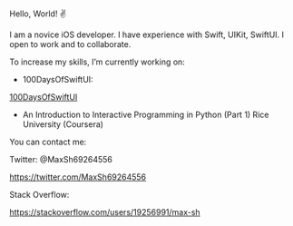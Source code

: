 Hello, World! ✌️

I am a novice iOS developer.
I have experience with Swift, UIKit, SwiftUI. I open to work and to collaborate.

To increase my skills, I’m currently working on: 
* 100DaysOfSwiftUI: 

[100DaysOfSwiftUI](https://github.com/MassiveShu/100DaysOfSwiftUI)

* An Introduction to Interactive Programming in Python (Part 1)
Rice University (Coursera)

You can contact me: 

Twitter: @MaxSh69264556

https://twitter.com/MaxSh69264556

Stack Overflow:

https://stackoverflow.com/users/19256991/max-sh

